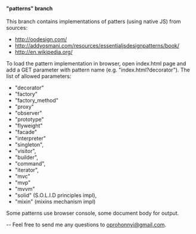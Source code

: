 #### "patterns" branch
This branch contains implementations of patters (using native JS) from sources:
- http://oodesign.com/
- http://addyosmani.com/resources/essentialjsdesignpatterns/book/
- http://en.wikipedia.org/

To load the pattern implementation in browser, open index.html page and add a GET parameter with pattern name (e.g. "index.html?decorator").
The list of allowed parameters:
- "decorator"
- "factory"
- "factory_method"
- "proxy"
- "observer"
- "prototype"
- "flyweight"
- "facade"
- "interpreter"
- "singleton",
- "visitor",
- "builder",
- "command",
- "iterator",
- "mvc"
- "mvp"
- "mvvm"
- "solid" (S.O.L.I.D principles impl),
- "mixin" (mixins mechanism impl)


Some patterns use browser console, some document body for output.


--
Feel free to send me any questions to oprohonnyi@gmail.com.
